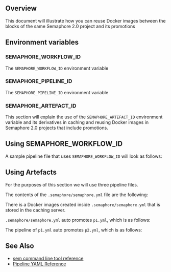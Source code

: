 

## Overview

This document will illustrate how you can reuse Docker images between the
blocks of the same Semaphore 2.0 project and its promotions


## Environment variables

### SEMAPHORE\_WORKFLOW\_ID

The `SEMAPHORE_WORKFLOW_ID` environment variable

### SEMAPHORE\_PIPELINE\_ID

The `SEMAPHORE_PIPELINE_ID` environment variable


### SEMAPHORE\_ARTEFACT\_ID

This section will explain the use of the `SEMAPHORE_ARTEFACT_ID` environment
variable and its derivatives in caching and reusing Docker images in Semaphore
2.0 projects that include promotions.


## Using SEMAPHORE\_WORKFLOW\_ID


A sample pipeline file that uses `SEMAPHORE_WORKFLOW_ID` will look as follows:



## Using Artefacts

For the purposes of this section we will use three pipeline files.

The contents of the `.semaphore/semaphore.yml` file are the following:


There is a Docker images created inside `.semaphore/semaphore.yml` that is
stored in the caching server.


`.semaphore/semaphore.yml` auto promotes `p1.yml`, which is as follows:


The pipeline of `p1.yml` auto promotes `p2.yml`, which is as follows:





## See Also

* [sem command line tool reference](https://docs.semaphoreci.com/article/53-sem-reference)
* [Pipeline YAML Reference](https://docs.semaphoreci.com/article/50-pipeline-yaml)
